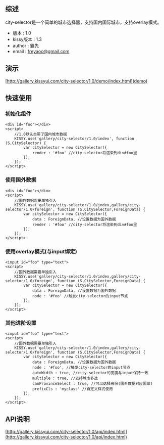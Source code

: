 ## 综述

city-selector是一个简单的城市选择器，支持国内国际城市，支持overlay模式。

- 版本 : 1.0
- kissy版本 : 1.3
- author : 霸先
- email : freyaoo@gmail.com

## 演示

[http://gallery.kissyui.com/city-selector/1.0/demo/index.html](demo)

## 快速使用

### 初始化组件

	<div id="foo"></div>
	<script>
		//1.0默认自带了国内城市数据
	    KISSY.use('gallery/city-selector/1.0/index', function (S,CitySelector) {
	        var citySelector = new CitySelector({
         		render : '#foo' //city-selector将渲染到div#foo里
         	});
	    });
	</script>

### 使用国外数据

	<div id="foo"></div>
	<script>
		//国外数据需要单独引入
	    KISSY.use('gallery/city-selector/1.0/index,gallery/city-selector/1.0/foreign', function (S,CitySelector,ForeignData) {
	        var citySelector = new CitySelector({
	        	data : ForeignData, //设置数据为国外数据
         		render : '#foo' //city-selector将渲染到div#foo里
         	});
	    });
	</script>

### 使用overlay模式(与input绑定)

	<input id="foo" type="text">
	<script>
		//国外数据需要单独引入
	    KISSY.use('gallery/city-selector/1.0/index,gallery/city-selector/1.0/foreign', function (S,CitySelector,ForeignData) {
	        var citySelector = new CitySelector({
	        	data : ForeignData, //设置数据为国外数据
         		node : '#foo' //触发city-selector的input节点
         	});
	    });
	</script>

### 其他进阶设置

	<input id="foo" type="text">
	<script>
		//国外数据需要单独引入
	    KISSY.use('gallery/city-selector/1.0/index,gallery/city-selector/1.0/foreign', function (S,CitySelector,ForeignData) {
	        var citySelector = new CitySelector({
	        	data : ForeignData, //设置数据为国外数据
         		node : '#foo', //触发city-selector的input节点
         		autoWidth : true, //city-selector的宽度与input保持一致
         		multiple : true, //支持城市多选
         		canProvinceSelect : true, //可以选择省份(国外数据对应国家)
         		prefixCls : 'myclass' //自定义样式使用
         	});
	    });
	</script>

## API说明

[http://gallery.kissyui.com/city-selector/1.0/api/index.html](http://gallery.kissyui.com/city-selector/1.0/api/index.html)

